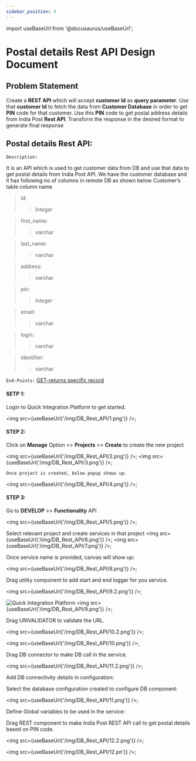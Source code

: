 ```yaml
---
sidebar_position: 4
---
```


import useBaseUrl from '@docusaurus/useBaseUrl';

# Postal details Rest API Design Document
## Problem Statement 
Create a **REST API** which will accept **customer Id** as **query parameter**. 
Use that **customer Id** to fetch the data from **Customer Database** in order to get **PIN** code for that customer. Use this **PIN** code to get postal address details from India Post **Rest API**. 
Transform the response in the desired format to generate final response

## Postal details Rest API:
`Description:`

It is an API which is used to get customer data from DB and use that data to get postal details from India Post API. We have the customer database and it has following no of columns in remote DB as shown below
Customer’s table column name
> Id:
>> Integer

> first_name:
>> varchar

> last_name:
>> varchar

> address:
>> varchar

> pin:
>> Integer

> email:
>> varchar

> login:
>> varchar

> identifier:
>> varchar


`End-Points:` 
[GET-returns specific record](http://run.quickintegrate.io/dev/restapi/getPostalInfo?ID=4)

#### SETP 1:
Login to Quick Integration Platform to get started.

<img src={useBaseUrl('/img/DB_Rest_API/1.png')} />;

#### STEP 2:
Click on **Manage** Option >> **Projects** >> **Create** to create the new project

<img src={useBaseUrl('/img/DB_Rest_API/2.png')} />;
<img src={useBaseUrl('/img/DB_Rest_API/3.png')} />;

`Once project is created, below popup shows up.`

<img src={useBaseUrl('/img/DB_Rest_API/4.png')} />;


#### STEP 3:
Go to **DEVELOP** >> **Functionality** API

<img src={useBaseUrl('/img/DB_Rest_API/5.png')} />;

Select relevant project and create services in that project
<img src={useBaseUrl('/img/DB_Rest_API/6.png')} />;
<img src={useBaseUrl('/img/DB_Rest_API/7.png')} />;

Once service name is provided, canvas will show up:

<img src={useBaseUrl('/img/DB_Rest_API/8.png')} />;

Drag utility component to add start and end logger for you service.


<img src={useBaseUrl('/img/DB_Rest_API/9.2.png')} />;

![Quick Integration Platform](/img/DB_Rest_API/9.png)
<img src={useBaseUrl('/img/DB_Rest_API/9.png')} />;

Drag URIVALIDATOR to validate the URL.

<img src={useBaseUrl('/img/DB_Rest_API/10.2.png')} />;

<img src={useBaseUrl('/img/DB_Rest_API/10.png')} />;

Drag DB connector to make DB call in the service.

<img src={useBaseUrl('/img/DB_Rest_API/11.2.png')} />;

Add DB connectivity details in configuration:





Select the database configuration created to configure DB component:

<img src={useBaseUrl('/img/DB_Rest_API/11.png')} />;

Define Global variables to be used in the service:















Drag REST component to make India Post REST API call to get postal details based on PIN code.

<img src={useBaseUrl('/img/DB_Rest_API/12.2.png')} />;

<img src={useBaseUrl('/img/DB_Rest_API/12.pn')} />;                             